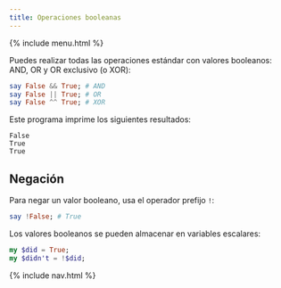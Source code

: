 ```yaml
---
title: Operaciones booleanas
---
```


{% include menu.html %}

Puedes realizar todas las operaciones estándar con valores booleanos: AND, OR y OR exclusivo (o XOR):

```raku
say False && True; # AND
say False || True; # OR
say False ^^ True; # XOR
```

Este programa imprime los siguientes resultados:

    False
    True
    True

## Negación

Para negar un valor booleano, usa el operador prefijo `!`:

```raku
say !False; # True
```

Los valores booleanos se pueden almacenar en variables escalares:

```raku
my $did = True;
my $didn't = !$did;
```

{% include nav.html %}